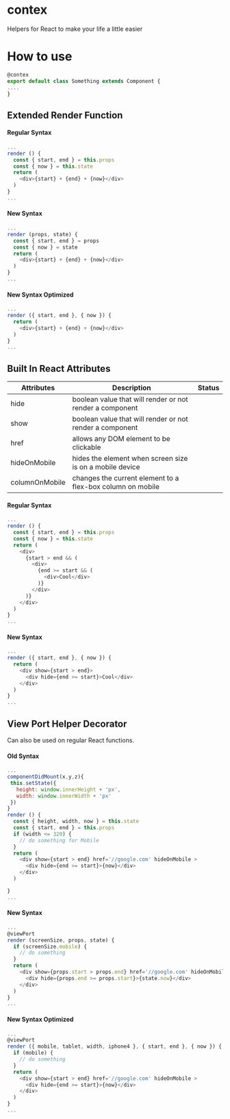 # contex
Helpers for React to make your life a little easier

How to use
==========

```javascript
@contex
export default class Something extends Component {
....
}
```

Extended Render Function
------------------------

#### Regular Syntax
```javascript
...
render () {
  const { start, end } = this.props
  const { now } = this.state
  return (
    <div>{start} + {end} + {now}</div>
  )
}
...
```
#### New Syntax
```javascript
...
render (props, state) {
  const { start, end } = props
  const { now } = state
  return (
    <div>{start} + {end} + {now}</div>
  )
}
...
```
#### New Syntax Optimized
```javascript
...
render ({ start, end }, { now }) {
  return (
    <div>{start} + {end} + {now}</div>
  )
}
...
```

Built In React Attributes
-------------------------
| Attributes            | Description                                                    | Status      |
| --------------------- | ---------------------------------------------------------------------------- | ----------- |
| hide         | boolean value that will render or not render a component |  |
| show         | boolean value that will render or not render a component |  |
| href         | allows any DOM element to be clickable |  |
| hideOnMobile | hides the element when screen size is on a mobile device |  |
| columnOnMobile | changes the current element to a flex-box column on mobile |  |

#### Regular Syntax
```javascript
...
render () {
  const { start, end } = this.props
  const { now } = this.state
  return (
    <div>
      {start > end && (
        <div>
          {end >= start && (
            <div>Cool</div>
          )}
        </div>
      )}
    </div>
  )
}
...
```

#### New Syntax
```javascript
...
render ({ start, end }, { now }) {
  return (
    <div show={start > end}>
      <div hide={end >= start}>Cool</div>
    </div>
  )
}
...
```

View Port Helper Decorator
--------------------------
Can also be used on regular React functions.

#### Old Syntax
```javascript
...
componentDidMount(x,y,z){
 this.setState({
   height: window.innerHeight + 'px',
   width: window.innerWidth + 'px'
 })
}
render () {
  const { height, width, now } = this.state
  const { start, end } = this.props
  if (width <= 320) {
    // do something for Mobile
  }
  return (
    <div show={start > end} href='//google.com' hideOnMobile >
      <div hide={end >= start}>{now}</div>
    </div>
  )

}
...
```
#### New Syntax
```javascript
...
@viewPort
render (screenSize, props, state) {
  if (screenSize.mobile) {
    // do something
  }
  return (
    <div show={props.start > props.end} href='//google.com' hideOnMobile >
      <div hide={props.end >= props.start}>{state.now}</div>
    </div>
  )
}
...
```

#### New Syntax Optimized
```javascript
...
@viewPort
render ({ mobile, tablet, width, iphone4 }, { start, end }, { now }) {
  if (mobile) {
    // do something
  }
  return (
    <div show={start > end} href='//google.com' hideOnMobile >
      <div hide={end >= start}>{now}</div>
    </div>
  )
}
...
```
